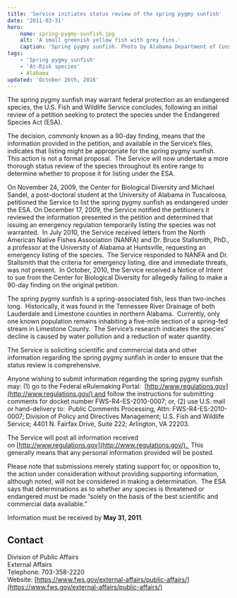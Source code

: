 ```yaml
---
title: 'Service initiates status review of the spring pygmy sunfish'
date: '2011-03-31'
hero:
    name: spring-pygmy-sunfish.jpg
    alt: 'A small greenish yellow fish with grey fins.'
    caption: 'Spring pygmy sunfish. Photo by Alabama Department of Conservation and Natural Resources.'
tags:
    - 'Spring pygmy sunfish'
    - 'At-Risk species'
    - Alabama
updated: 'October 26th, 2016'
---
```


The spring pygmy sunfish may warrant federal protection as an endangered species, the U.S. Fish and Wildlife Service concludes, following an initial review of a petition seeking to protect the species under the Endangered Species Act (ESA).

The decision, commonly known as a 90-day finding, means that the information provided in the petition, and available in the Service’s files, indicates that listing might be appropriate for the spring pygmy sunfish.  This action is not a formal proposal.  The Service will now undertake a more thorough status review of the species throughout its entire range to determine whether to propose it for listing under the ESA.

On November 24, 2009, the Center for Biological Diversity and Michael Sandel, a post-doctoral student at the University of Alabama in Tuscaloosa, petitioned the Service to list the spring pygmy sunfish as endangered under the ESA. On December 17, 2009, the Service notified the petitioners it reviewed the information presented in the petition and determined that issuing an emergency regulation temporarily listing the species was not warranted.  In July 2010, the Service received letters from the North American Native Fishes Association (NANFA) and Dr. Bruce Stallsmith, PhD., a professor at the University of Alabama at Huntsville, requesting an emergency listing of the species.  The Service responded to NANFA and Dr. Stallsmith that the criteria for emergency listing, dire and immediate threats, was not present.  In October, 2010, the Service received a Notice of Intent to sue from the Center for Biological Diversity for allegedly failing to make a 90-day finding on the original petition.    

The spring pygmy sunfish is a spring-associated fish, less than two-inches long.  Historically, it was found in the Tennessee River Drainage of both Lauderdale and Limestone counties in northern Alabama.  Currently, only one known population remains inhabiting a five-mile section of a spring-fed stream in Limestone County.  The Service’s research indicates the species’ decline is caused by water pollution and a reduction of water quantity.  

The Service is soliciting scientific and commercial data and other information regarding the spring pygmy sunfish in order to ensure that the status review is comprehensive.

Anyone wishing to submit information regarding the spring pygmy sunfish may: (1) go to the Federal eRulemaking Portal:  [http://www.regulations.gov](http://www.regulations.gov/) and follow the instructions for submitting comments for docket number FWS-R4-ES-2010-0007; or, (2) use U.S. mail or hand-delivery to:  Public Comments Processing, Attn: FWS-R4-ES-2010-0007; Division of Policy and Directives Management; U.S. Fish and Wildlife Service; 4401 N. Fairfax Drive, Suite 222; Arlington, VA 22203. 

The Service will post all information received on [http://www.regulations.gov](http://www.regulations.gov/).  This generally means that any personal information provided will be posted.

Please note that submissions merely stating support for, or opposition to, the action under consideration without providing supporting information, although noted, will not be considered in making a determination.  The ESA says that determinations as to whether any species is threatened or endangered must be made “solely on the basis of the best scientific and commercial data available.”

Information must be received by **May 31, 2011**.

## Contact

Division of Public Affairs  
External Affairs  
Telephone: 703-358-2220  
Website: [https://www.fws.gov/external-affairs/public-affairs/](https://www.fws.gov/external-affairs/public-affairs/)
